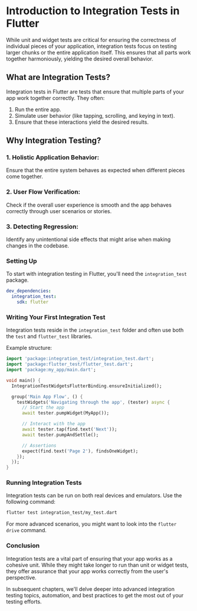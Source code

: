 # Introduction to Integration Tests in Flutter
While unit and widget tests are critical for ensuring the correctness of individual pieces of your application, integration tests focus on testing larger chunks or the entire application itself. This ensures that all parts work together harmoniously, yielding the desired overall behavior.

## What are Integration Tests?
Integration tests in Flutter are tests that ensure that multiple parts of your app work together correctly. They often:

1. Run the entire app.
2. Simulate user behavior (like tapping, scrolling, and keying in text).
3. Ensure that these interactions yield the desired results.

## Why Integration Testing?
### 1. Holistic Application Behavior:
Ensure that the entire system behaves as expected when different pieces come together.

### 2. User Flow Verification:
Check if the overall user experience is smooth and the app behaves correctly through user scenarios or stories.

### 3. Detecting Regression:
Identify any unintentional side effects that might arise when making changes in the codebase.

### Setting Up
To start with integration testing in Flutter, you'll need the `integration_test` package.
```yaml
dev_dependencies:
  integration_test:
    sdk: flutter
```
### Writing Your First Integration Test
Integration tests reside in the `integration_test` folder and often use both the `test` and `flutter_test` libraries.

Example structure:
```dart
import 'package:integration_test/integration_test.dart';
import 'package:flutter_test/flutter_test.dart';
import 'package:my_app/main.dart';

void main() {
  IntegrationTestWidgetsFlutterBinding.ensureInitialized();

  group('Main App Flow', () {
    testWidgets('Navigating through the app', (tester) async {
      // Start the app
      await tester.pumpWidget(MyApp());

      // Interact with the app
      await tester.tap(find.text('Next'));
      await tester.pumpAndSettle();

      // Assertions
      expect(find.text('Page 2'), findsOneWidget);
    });
  });
}
```

### Running Integration Tests
Integration tests can be run on both real devices and emulators. Use the following command:
```bash
flutter test integration_test/my_test.dart
```
For more advanced scenarios, you might want to look into the `flutter drive` command.

### Conclusion
Integration tests are a vital part of ensuring that your app works as a cohesive unit. While they might take longer to run than unit or widget tests, they offer assurance that your app works correctly from the user's perspective.

In subsequent chapters, we'll delve deeper into advanced integration testing topics, automation, and best practices to get the most out of your testing efforts.
